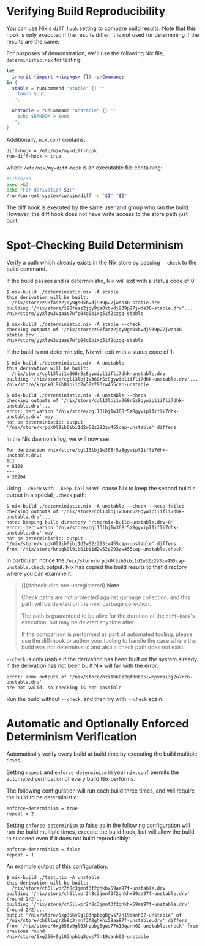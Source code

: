 # Verifying Build Reproducibility

You can use Nix's `diff-hook` setting to compare build results. Note
that this hook is only executed if the results differ; it is not used
for determining if the results are the same.

For purposes of demonstration, we'll use the following Nix file,
`deterministic.nix` for testing:

```nix
let
  inherit (import <nixpkgs> {}) runCommand;
in {
  stable = runCommand "stable" {} ''
    touch $out
  '';

  unstable = runCommand "unstable" {} ''
    echo $RANDOM > $out
  '';
}
```

Additionally, `nix.conf` contains:

    diff-hook = /etc/nix/my-diff-hook
    run-diff-hook = true

where `/etc/nix/my-diff-hook` is an executable file containing:

```bash
#!/bin/sh
exec >&2
echo "For derivation $3:"
/run/current-system/sw/bin/diff -r "$1" "$2"
```

The diff hook is executed by the same user and group who ran the build.
However, the diff hook does not have write access to the store path just
built.

# Spot-Checking Build Determinism

Verify a path which already exists in the Nix store by passing `--check`
to the build command.

If the build passes and is deterministic, Nix will exit with a status
code of 0:

```console
$ nix-build ./deterministic.nix -A stable
this derivation will be built:
  /nix/store/z98fasz2jqy9gs0xbvdj939p27jwda38-stable.drv
building '/nix/store/z98fasz2jqy9gs0xbvdj939p27jwda38-stable.drv'...
/nix/store/yyxlzw3vqaas7wfp04g0b1xg51f2czgq-stable

$ nix-build ./deterministic.nix -A stable --check
checking outputs of '/nix/store/z98fasz2jqy9gs0xbvdj939p27jwda38-stable.drv'...
/nix/store/yyxlzw3vqaas7wfp04g0b1xg51f2czgq-stable
```

If the build is not deterministic, Nix will exit with a status code of
1:

```console
$ nix-build ./deterministic.nix -A unstable
this derivation will be built:
  /nix/store/cgl13lbj1w368r5z8gywipl1ifli7dhk-unstable.drv
building '/nix/store/cgl13lbj1w368r5z8gywipl1ifli7dhk-unstable.drv'...
/nix/store/krpqk0l9ib0ibi1d2w52z293zw455cap-unstable

$ nix-build ./deterministic.nix -A unstable --check
checking outputs of '/nix/store/cgl13lbj1w368r5z8gywipl1ifli7dhk-unstable.drv'...
error: derivation '/nix/store/cgl13lbj1w368r5z8gywipl1ifli7dhk-unstable.drv' may
not be deterministic: output '/nix/store/krpqk0l9ib0ibi1d2w52z293zw455cap-unstable' differs
```

In the Nix daemon's log, we will now see:

```
For derivation /nix/store/cgl13lbj1w368r5z8gywipl1ifli7dhk-unstable.drv:
1c1
< 8108
---
> 30204
```

Using `--check` with `--keep-failed` will cause Nix to keep the second
build's output in a special, `.check` path:

```console
$ nix-build ./deterministic.nix -A unstable --check --keep-failed
checking outputs of '/nix/store/cgl13lbj1w368r5z8gywipl1ifli7dhk-unstable.drv'...
note: keeping build directory '/tmp/nix-build-unstable.drv-0'
error: derivation '/nix/store/cgl13lbj1w368r5z8gywipl1ifli7dhk-unstable.drv' may
not be deterministic: output '/nix/store/krpqk0l9ib0ibi1d2w52z293zw455cap-unstable' differs
from '/nix/store/krpqk0l9ib0ibi1d2w52z293zw455cap-unstable.check'
```

In particular, notice the
`/nix/store/krpqk0l9ib0ibi1d2w52z293zw455cap-unstable.check` output. Nix
has copied the build results to that directory where you can examine it.

> []{#check-dirs-are-unregistered} **Note**
> 
> Check paths are not protected against garbage collection, and this
> path will be deleted on the next garbage collection.
> 
> The path is guaranteed to be alive for the duration of
> the `diff-hook`'s execution, but may be deleted any time after.
> 
> If the comparison is performed as part of automated tooling, please
> use the diff-hook or author your tooling to handle the case where the
> build was not deterministic and also a check path does not exist.

`--check` is only usable if the derivation has been built on the system
already. If the derivation has not been built Nix will fail with the
error:

    error: some outputs of '/nix/store/hzi1h60z2qf0nb85iwnpvrai3j2w7rr6-unstable.drv' 
    are not valid, so checking is not possible

Run the build without `--check`, and then try with `--check` again.

# Automatic and Optionally Enforced Determinism Verification

Automatically verify every build at build time by executing the build
multiple times.

Setting `repeat` and `enforce-determinism` in your `nix.conf` permits
the automated verification of every build Nix performs.

The following configuration will run each build three times, and will
require the build to be deterministic:

    enforce-determinism = true
    repeat = 2

Setting `enforce-determinism` to false as in the following
configuration will run the build multiple times, execute the build
hook, but will allow the build to succeed even if it does not build
reproducibly:

    enforce-determinism = false
    repeat = 1

An example output of this configuration:

```console
$ nix-build ./test.nix -A unstable
this derivation will be built:
  /nix/store/ch6llwpr2h8c3jmnf3f2ghkhx59aa97f-unstable.drv
building '/nix/store/ch6llwpr2h8c3jmnf3f2ghkhx59aa97f-unstable.drv' (round 1/2)...
building '/nix/store/ch6llwpr2h8c3jmnf3f2ghkhx59aa97f-unstable.drv' (round 2/2)...
output '/nix/store/6xg356v9gl03hpbbg8gws77n19qanh02-unstable' of '/nix/store/ch6llwpr2h8c3jmnf3f2ghkhx59aa97f-unstable.drv' differs from '/nix/store/6xg356v9gl03hpbbg8gws77n19qanh02-unstable.check' from previous round
/nix/store/6xg356v9gl03hpbbg8gws77n19qanh02-unstable
```
